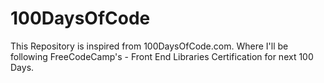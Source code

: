 # 100DaysOfCode
This Repository is inspired from 100DaysOfCode.com. Where I'll be following FreeCodeCamp's - Front End Libraries Certification for next 100 Days.
